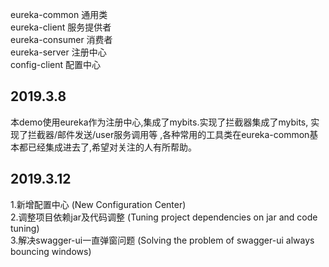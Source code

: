 
eureka-common 通用类<br/>
eureka-client 服务提供者 <br/>
eureka-consumer 消费者 <br/>
eureka-server  注册中心 <br/>
config-client  配置中心 <br/>

<h2>2019.3.8</h2>
本demo使用eureka作为注册中心,集成了mybits.实现了拦截器集成了mybits, 实现了拦截器/邮件发送/user服务调用等 ,各种常用的工具类在eureka-common基本都已经集成进去了,希望对关注的人有所帮助。

<h2>2019.3.12</h2>
  1.新增配置中心 (New Configuration Center)<br/>
  2.调整项目依赖jar及代码调整 (Tuning project dependencies on jar and code tuning)<br/>
  3.解决swagger-ui一直弹窗问题 (Solving the problem of swagger-ui always bouncing windows)<br/>
